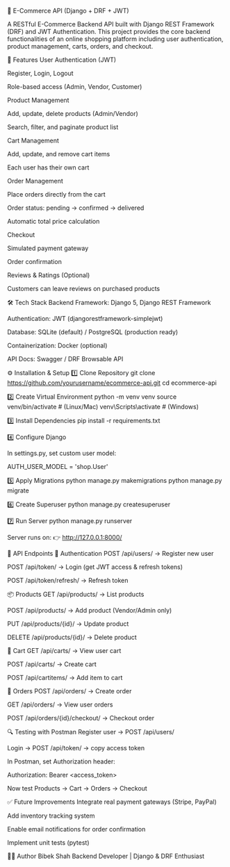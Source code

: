🛒 E-Commerce API (Django + DRF + JWT)

A RESTful E-Commerce Backend API built with Django REST Framework (DRF) and JWT Authentication.
This project provides the core backend functionalities of an online shopping platform including user authentication, product management, carts, orders, and checkout.

🚀 Features
User Authentication (JWT)

Register, Login, Logout

Role-based access (Admin, Vendor, Customer)

Product Management

Add, update, delete products (Admin/Vendor)

Search, filter, and paginate product list

Cart Management

Add, update, and remove cart items

Each user has their own cart

Order Management

Place orders directly from the cart

Order status: pending → confirmed → delivered

Automatic total price calculation

Checkout

Simulated payment gateway

Order confirmation

Reviews & Ratings (Optional)

Customers can leave reviews on purchased products

🛠️ Tech Stack
Backend Framework: Django 5, Django REST Framework

Authentication: JWT (djangorestframework-simplejwt)

Database: SQLite (default) / PostgreSQL (production ready)

Containerization: Docker (optional)

API Docs: Swagger / DRF Browsable API

⚙️ Installation & Setup
1️⃣ Clone Repository
git clone https://github.com/yourusername/ecommerce-api.git
cd ecommerce-api

2️⃣ Create Virtual Environment
python -m venv venv
source venv/bin/activate   # (Linux/Mac)
venv\Scripts\activate      # (Windows)

3️⃣ Install Dependencies
pip install -r requirements.txt

4️⃣ Configure Django

In settings.py, set custom user model:

AUTH_USER_MODEL = 'shop.User'

5️⃣ Apply Migrations
python manage.py makemigrations
python manage.py migrate

6️⃣ Create Superuser
python manage.py createsuperuser

7️⃣ Run Server
python manage.py runserver


Server runs on:
👉 http://127.0.0.1:8000/

🔑 API Endpoints
🔐 Authentication
POST /api/users/ → Register new user

POST /api/token/ → Login (get JWT access & refresh tokens)

POST /api/token/refresh/ → Refresh token

📦 Products
GET /api/products/ → List products

POST /api/products/ → Add product (Vendor/Admin only)

PUT /api/products/{id}/ → Update product

DELETE /api/products/{id}/ → Delete product

🛒 Cart
GET /api/carts/ → View user cart

POST /api/carts/ → Create cart

POST /api/cartitems/ → Add item to cart

📑 Orders
POST /api/orders/ → Create order

GET /api/orders/ → View user orders

POST /api/orders/{id}/checkout/ → Checkout order

🔍 Testing with Postman
Register user → POST /api/users/

Login → POST /api/token/ → copy access token

In Postman, set Authorization header:

Authorization: Bearer <access_token>


Now test Products → Cart → Orders → Checkout


✅ Future Improvements
Integrate real payment gateways (Stripe, PayPal)

Add inventory tracking system

Enable email notifications for order confirmation

Implement unit tests (pytest)

👨‍💻 Author
Bibek Shah
Backend Developer | Django & DRF Enthusiast